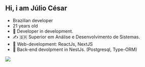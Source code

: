 ## Hi, i am Júlio César 
- Brazilian developer
- 21 years old
- 🔭 Developer in development.
- ✍ 🇧🇷 Superior em Análise e Desenvolvimento de Sistemas.
- 📖 Web-development: ReactJs, NextJS
- 📖 Back-end devolpment in NestJs. (Postgresql, Type-ORM)
 
<a href="https://www.linkedin.com/in/j%C3%BAlio-ara%C3%BAjo-348316234?lipi=urn%3Ali%3Apage%3Ad_flagship3_profile_view_base_contact_details%3Bprs09DpoR2GFvbq8OO%2Btbg%3D%3D" target="_blank"><img src="https://img.shields.io/badge/LinkedIn-0077B5?style=for-the-badge&logo=linkedin&logoColor=white">


